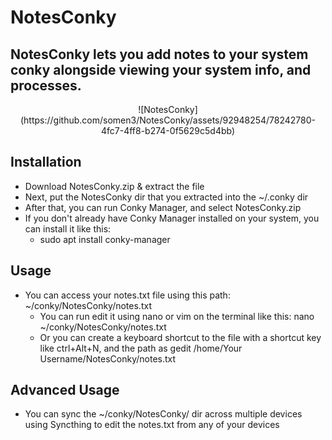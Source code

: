 # NotesConky
## NotesConky lets you add notes to your system conky alongside viewing your system info, and processes. 
<p align="center">![NotesConky](https://github.com/somen3/NotesConky/assets/92948254/78242780-4fc7-4ff8-b274-0f5629c5d4bb)</p>

## Installation

- Download NotesConky.zip & extract the file
- Next, put the NotesConky dir that you extracted into the ~/.conky dir
- After that, you can run Conky Manager, and select NotesConky.zip
- If you don't already have Conky Manager installed on your system, you can install it like this:
  - sudo apt install conky-manager
  
## Usage

- You can access your notes.txt file using this path: ~/conky/NotesConky/notes.txt
  - You can run edit it using nano or vim on the terminal like this: nano ~/conky/NotesConky/notes.txt
  - Or you can create a keyboard shortcut to the file with a shortcut key like ctrl+Alt+N, and the path as gedit /home/Your Username/NotesConky/notes.txt 

## Advanced Usage

- You can sync the ~/conky/NotesConky/ dir across multiple devices using Syncthing to edit the notes.txt from any of your devices
 
